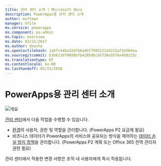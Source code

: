 ```yaml
---
title: 관리 센터 소개 | Microsoft Docs
description: PowerApps용 관리 센터 소개
author: msftman
manager: kfile
ms.service: powerapps
ms.component: pa-admin
ms.topic: overview
ms.date: 03/21/2017
ms.author: deonhe
ms.openlocfilehash: 1a6fc44ba32d7b6adbf7995221d4232af3e564ea
ms.sourcegitcommit: b3b6118790d6b7b4285dbcb5736e55f6e450125c
ms.translationtype: HT
ms.contentlocale: ko-KR
ms.lasthandoff: 05/15/2018
---
```

# <a name="introduction-to-the-admin-center-for-powerapps"></a>PowerApps용 관리 센터 소개
![개요](./media/introduction-to-the-admin-center/overview.png)  

[관리 센터](https://admin.powerapps.com)에서 다음 작업을 수행할 수 있습니다.

* [환경](environments-administration.md)의 사용자, 권한 및 역할을 관리합니다. (PowerApps P2 요금제 필요)
* 비즈니스 데이터가 PowerApps의 서비스와 공유되는 방식을 제어하는 [데이터 손실 방지 정책](prevent-data-loss.md)을 관리합니다. (PowerApps P2 계획 또는 Office 365 전역 관리자 권한 필요)

관리 센터에서 적용한 변경 사항은 조직 내 사용자에게 즉시 적용됩니다.     


